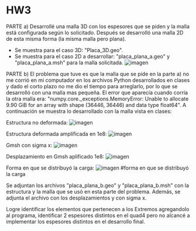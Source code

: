 # HW3

PARTE a) 
Desarrollé una malla 3D con los espesores que se piden y la malla está configurada según lo solicitado. Después se desarrolló una malla 2D de esta misma forma (la misma malla pero plana). 
- Se muestra para el caso 3D: "Placa_3D.geo". 
- Se muestra para el caso 2D a desarrollar: "placa_plana_a.geo" y "placa_plana_a.msh" para la malla solicitada.
![imagen](https://user-images.githubusercontent.com/81662690/117753770-0d156600-b1e7-11eb-9bf3-36e20668d7f3.png)


PARTE b)
El problema que tuve es que la malla que se pide en la parte a) no me corrió en mi computador en los archivos Python desarrollados en clases y dado el corto plazo no me dio el tiempo para arreglarlo, por lo que se desarrolló con una malla mas pequeña. El error que aparecía cuando corría la otra malla era: "numpy.core._exceptions.MemoryError: Unable to allocate 9.90 GiB for an array with shape (36446, 36446) and data type float64". A continuación se muestra lo desarrollado con la malla vista en clases:

Estructura no deformada:
![imagen](https://user-images.githubusercontent.com/81662690/117752692-3df49b80-b1e5-11eb-9127-b0b7ccce99ba.png) 

Estructura deformada amplificada en 1e8:
![imagen](https://user-images.githubusercontent.com/81662690/117752735-506ed500-b1e5-11eb-8358-b2304d2bd5f8.png)

Gmsh con sigma x:
![imagen](https://user-images.githubusercontent.com/81662690/117752833-798f6580-b1e5-11eb-9b04-51864dcdd1e1.png) 

Desplazamiento en Gmsh aplificado 1e8:
![imagen](https://user-images.githubusercontent.com/81662690/117753038-d25efe00-b1e5-11eb-9d23-0fdac255ed95.png)

Forma en que se distribuyó la carga:
![imagen](https://user-images.githubusercontent.com/81662690/117753561-abed9280-b1e6-11eb-861c-79cca2ab0439.png) #forma en que se distribuyó la carga

Se adjuntan los archivos "placa_plana_b.geo" y "placa_plana_b.msh" con la estructura y la malla que se usó en esta parte del problema. Además, se adjunta el archivo con los desplazamientos y con sigma x.

Logre identificar los elementos que pertenecen a los Extremos agregandolo al programa, identificar 2 espesores distintos en el quad4 pero no alcancé a implementar los espesores distintos en el desarrollo final.
